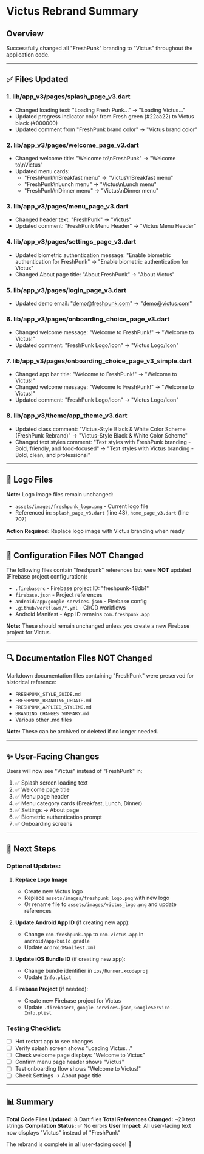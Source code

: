 # Victus Rebrand Summary 

## Overview
Successfully changed all "FreshPunk" branding to "Victus" throughout the application code.

---

## ✅ Files Updated

### 1. **lib/app_v3/pages/splash_page_v3.dart**
- Changed loading text: "Loading Fresh Punk..." → "Loading Victus..."
- Updated progress indicator color from Fresh green (#22aa22) to Victus black (#000000)
- Updated comment from "FreshPunk brand color" → "Victus brand color"

### 2. **lib/app_v3/pages/welcome_page_v3.dart**
- Changed welcome title: "Welcome to\nFreshPunk" → "Welcome to\nVictus"
- Updated menu cards:
  - "FreshPunk\nBreakfast menu" → "Victus\nBreakfast menu"
  - "FreshPunk\nLunch menu" → "Victus\nLunch menu"
  - "FreshPunk\nDinner menu" → "Victus\nDinner menu"

### 3. **lib/app_v3/pages/menu_page_v3.dart**
- Changed header text: "FreshPunk" → "Victus"
- Updated comment: "FreshPunk Menu Header" → "Victus Menu Header"

### 4. **lib/app_v3/pages/settings_page_v3.dart**
- Updated biometric authentication message: "Enable biometric authentication for FreshPunk" → "Enable biometric authentication for Victus"
- Changed About page title: "About FreshPunk" → "About Victus"

### 5. **lib/app_v3/pages/login_page_v3.dart**
- Updated demo email: "demo@freshpunk.com" → "demo@victus.com"

### 6. **lib/app_v3/pages/onboarding_choice_page_v3.dart**
- Changed welcome message: "Welcome to FreshPunk!" → "Welcome to Victus!"
- Updated comment: "FreshPunk Logo/Icon" → "Victus Logo/Icon"

### 7. **lib/app_v3/pages/onboarding_choice_page_v3_simple.dart**
- Changed app bar title: "Welcome to FreshPunk!" → "Welcome to Victus!"
- Changed welcome message: "Welcome to FreshPunk!" → "Welcome to Victus!"
- Updated comment: "FreshPunk Logo/Icon" → "Victus Logo/Icon"

### 8. **lib/app_v3/theme/app_theme_v3.dart**
- Updated class comment: "Victus-Style Black & White Color Scheme (FreshPunk Rebrand)" → "Victus-Style Black & White Color Scheme"
- Changed text styles comment: "Text styles with FreshPunk branding - Bold, friendly, and food-focused" → "Text styles with Victus branding - Bold, clean, and professional"

---

## 🎨 Logo Files
**Note:** Logo image files remain unchanged:
- `assets/images/freshpunk_logo.png` - Current logo file
- Referenced in: `splash_page_v3.dart` (line 48), `home_page_v3.dart` (line 707)

**Action Required:** Replace logo image with Victus branding when ready

---

## 📝 Configuration Files NOT Changed
The following files contain "freshpunk" references but were **NOT** updated (Firebase project configuration):
- `.firebaserc` - Firebase project ID: "freshpunk-48db1"
- `firebase.json` - Project references
- `android/app/google-services.json` - Firebase config
- `.github/workflows/*.yml` - CI/CD workflows
- Android Manifest - App ID remains `com.freshpunk.app`

**Note:** These should remain unchanged unless you create a new Firebase project for Victus.

---

## 🔍 Documentation Files NOT Changed
Markdown documentation files containing "FreshPunk" were preserved for historical reference:
- `FRESHPUNK_STYLE_GUIDE.md`
- `FRESHPUNK_BRANDING_UPDATE.md`
- `FRESHPUNK_APPLIED_STYLING.md`
- `BRANDING_CHANGES_SUMMARY.md`
- Various other .md files

**Note:** These can be archived or deleted if no longer needed.

---

## ✨ User-Facing Changes

Users will now see "Victus" instead of "FreshPunk" in:
1. ✅ Splash screen loading text
2. ✅ Welcome page title
3. ✅ Menu page header
4. ✅ Menu category cards (Breakfast, Lunch, Dinner)
5. ✅ Settings → About page
6. ✅ Biometric authentication prompt
7. ✅ Onboarding screens

---

## 🚀 Next Steps

### Optional Updates:
1. **Replace Logo Image**
   - Create new Victus logo
   - Replace `assets/images/freshpunk_logo.png` with new logo
   - Or rename file to `assets/images/victus_logo.png` and update references

2. **Update Android App ID** (if creating new app):
   - Change `com.freshpunk.app` to `com.victus.app` in `android/app/build.gradle`
   - Update `AndroidManifest.xml`

3. **Update iOS Bundle ID** (if creating new app):
   - Change bundle identifier in `ios/Runner.xcodeproj`
   - Update `Info.plist`

4. **Firebase Project** (if needed):
   - Create new Firebase project for Victus
   - Update `.firebaserc`, `google-services.json`, `GoogleService-Info.plist`

### Testing Checklist:
- [ ] Hot restart app to see changes
- [ ] Verify splash screen shows "Loading Victus..."
- [ ] Check welcome page displays "Welcome to Victus"
- [ ] Confirm menu page header shows "Victus"
- [ ] Test onboarding flow shows "Welcome to Victus!"
- [ ] Check Settings → About page title

---

## 📊 Summary

**Total Code Files Updated:** 8 Dart files
**Total References Changed:** ~20 text strings
**Compilation Status:** ✅ No errors
**User Impact:** All user-facing text now displays "Victus" instead of "FreshPunk"

The rebrand is complete in all user-facing code! 🎉
